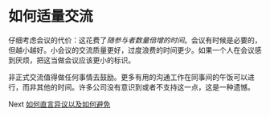 # 如何适量交流
[//]: # (Version:1.0.0)
仔细考虑会议的代价：这花费了*随参与者数量倍增的时间*。会议有时候是必要的，但越小越好。小会议的交流质量更好，过度浪费的时间更少。如果一个人在会议感到厌烦，把这当做会议应该更小的标识。

非正式交流值得做任何事情去鼓励。更多有用的沟通工作在同事间的午饭可以进行，而非其他的时间。许多公司没有意识到或者不支持这一点，这是一种遗憾。

Next [如何直言异议以及如何避免](05-How-to-Disagree-Honestly-and-Get-Away-with-It.md)
